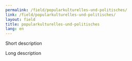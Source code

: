```yaml
---
permalink: /field/popularkulturelles-und-politisches/
link: /field/popularkulturelles-und-politisches/
layout: field
title: popularkulturelles-und-politisches
lang: en
---
```


Short description
<!-- more -->

Long description
